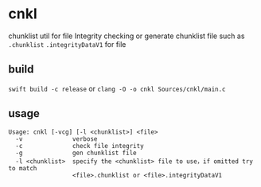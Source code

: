 # cnkl
chunklist util for file Integrity checking or generate chunklist file such as `.chunklist` `.integrityDataV1` for file

## build
```swift build -c release```
or
```clang -O -o cnkl Sources/cnkl/main.c```

## usage
```
Usage: cnkl [-vcg] [-l <chunklist>] <file>
  -v              verbose
  -c              check file integrity
  -g              gen chunklist file
  -l <chunklist>  specify the <chunklist> file to use，if omitted try to match
                  <file>.chunklist or <file>.integrityDataV1
```
